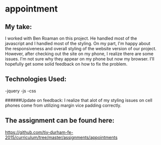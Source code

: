 # appointment

## My take:
I worked with Ben Roaman on this project. He handled most of the javascript and I handled most of the styling. On my part, I'm happy about the responsiveness and overall styling of the website version of our project. However, after checking out the site on my phone, I realize there are some issues. I'm not sure why they appear on my phone but now my browser. I'll hopefully get some solid feedback on how to fix the problem.

## Technologies Used:

-jquery
-js
-css

######Update on feedback:
I realize that alot of my styling issues on cell phones come from utilizing margin vice padding correctly.

## The assignment can be found here:

https://github.com/tiy-durham-fe-2015/curriculum/tree/master/assignments/appointments
